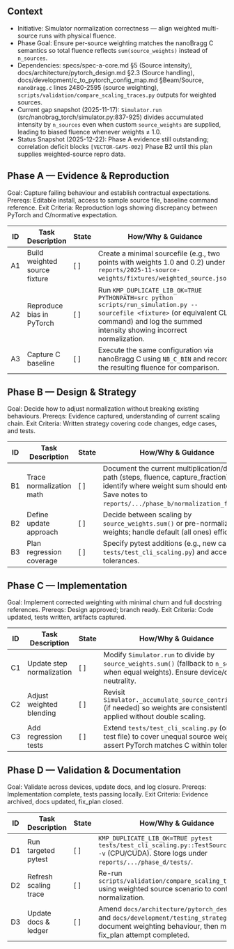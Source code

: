 ## Context
- Initiative: Simulator normalization correctness — align weighted multi-source runs with physical fluence.
- Phase Goal: Ensure per-source weighting matches the nanoBragg C semantics so total fluence reflects `sum(source_weights)` instead of `n_sources`.
- Dependencies: specs/spec-a-core.md §5 (Source intensity), docs/architecture/pytorch_design.md §2.3 (Source handling), docs/development/c_to_pytorch_config_map.md §Beam/Source, `nanoBragg.c` lines 2480-2595 (source weighting), `scripts/validation/compare_scaling_traces.py` outputs for weighted sources.
- Current gap snapshot (2025-11-17): `Simulator.run` (src/nanobrag_torch/simulator.py:837-925) divides accumulated intensity by `n_sources` even when custom `source_weights` are supplied, leading to biased fluence whenever weights ≠ 1.0.
- Status Snapshot (2025-12-22): Phase A evidence still outstanding; correlation deficit blocks `[VECTOR-GAPS-002]` Phase B2 until this plan supplies weighted-source repro data.

## Phase A — Evidence & Reproduction
Goal: Capture failing behaviour and establish contractual expectations.
Prereqs: Editable install, access to sample source file, baseline command reference.
Exit Criteria: Reproduction logs showing discrepancy between PyTorch and C/normative expectation.

| ID | Task Description | State | How/Why & Guidance |
| --- | --- | --- | --- |
| A1 | Build weighted source fixture | [ ] | Create a minimal sourcefile (e.g., two points with weights 1.0 and 0.2) under `reports/2025-11-source-weights/fixtures/weighted_source.json`. |
| A2 | Reproduce bias in PyTorch | [ ] | Run `KMP_DUPLICATE_LIB_OK=TRUE PYTHONPATH=src python scripts/run_simulation.py --sourcefile <fixture>` (or equivalent CLI command) and log the summed intensity showing incorrect normalization. |
| A3 | Capture C baseline | [ ] | Execute the same configuration via nanoBragg C using `NB_C_BIN` and record the resulting fluence for comparison. |

## Phase B — Design & Strategy
Goal: Decide how to adjust normalization without breaking existing behaviours.
Prereqs: Evidence captured, understanding of current scaling chain.
Exit Criteria: Written strategy covering code changes, edge cases, and tests.

| ID | Task Description | State | How/Why & Guidance |
| --- | --- | --- | --- |
| B1 | Trace normalization math | [ ] | Document the current multiplication/division path (steps, fluence, capture_fraction) and identify where weight sum should enter. Save notes to `reports/.../phase_b/normalization_flow.md`. |
| B2 | Define update approach | [ ] | Decide between scaling by `source_weights.sum()` or pre-normalizing weights; handle default (all ones) efficiently. |
| B3 | Plan regression coverage | [ ] | Specify pytest additions (e.g., new case in `tests/test_cli_scaling.py`) and acceptable tolerances. |

## Phase C — Implementation
Goal: Implement corrected weighting with minimal churn and full docstring references.
Prereqs: Design approved; branch ready.
Exit Criteria: Code updated, tests written, artifacts captured.

| ID | Task Description | State | How/Why & Guidance |
| --- | --- | --- | --- |
| C1 | Update step normalization | [ ] | Modify `Simulator.run` to divide by `source_weights.sum()` (fallback to `n_sources` when equal weights). Ensure device/dtype neutrality. |
| C2 | Adjust weighted blending | [ ] | Revisit `Simulator._accumulate_source_contribution` (if needed) so weights are consistently applied without double scaling. |
| C3 | Add regression tests | [ ] | Extend `tests/test_cli_scaling.py` (or new test file) to cover unequal source weights; assert PyTorch matches C within tolerance. |

## Phase D — Validation & Documentation
Goal: Validate across devices, update docs, and log closure.
Prereqs: Implementation complete, tests passing locally.
Exit Criteria: Evidence archived, docs updated, fix_plan closed.

| ID | Task Description | State | How/Why & Guidance |
| --- | --- | --- | --- |
| D1 | Run targeted pytest | [ ] | `KMP_DUPLICATE_LIB_OK=TRUE pytest tests/test_cli_scaling.py::TestSourceWeights -v` (CPU/CUDA). Store logs under `reports/.../phase_d/tests/`. |
| D2 | Refresh scaling trace | [ ] | Re-run `scripts/validation/compare_scaling_traces.py` using weighted source scenario to confirm normalization. |
| D3 | Update docs & ledger | [ ] | Amend `docs/architecture/pytorch_design.md` and `docs/development/testing_strategy.md` to document weighting behaviour, then mark fix_plan attempt completed. |
